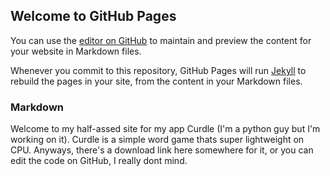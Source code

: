 ## Welcome to GitHub Pages

You can use the [editor on GitHub](https://github.com/darkmatter684/Curdle/edit/gh-pages/index.md) to maintain and preview the content for your website in Markdown files.

Whenever you commit to this repository, GitHub Pages will run [Jekyll](https://jekyllrb.com/) to rebuild the pages in your site, from the content in your Markdown files.

### Markdown

Welcome to my half-assed site for my app Curdle (I'm a python guy but I'm working on it). Curdle is a simple word game thats super lightweight on CPU. Anyways, there's a download link here somewhere for it, or you can edit the code on GitHub, I really dont mind.
